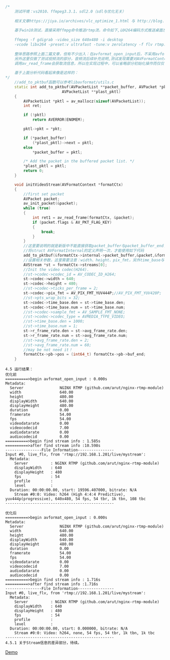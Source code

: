 
```cpp
/*
	测试环境：vs2010、ffmpeg3.3.1、sdl2.0（sdl与优化无关）
	
	相关文章https://jiya.io/archives/vlc_optimize_1.html 与 http://blog.csdn.net/leo2007608/article/details/53421528
	
	基于win10测试，直接采用ffmpg命令推送rtmp流，命令如下,以H264编码方式推送桌面左上角640x480区域至rtmp服务器:
	
	ffmpeg -f gdigrab -video_size 640x480 -i desktop 
	-vcode libx264 -preset:v ultrafast -tune:v zerolatency -f flv rtmp://192.168.1.201/live/mystream
	
	整体思路参照上面二篇文章，但有不少出入：在avformat_open_input后，不采用avformat_find_stream_info，而采用自定义函数初始化流信息,
	另外这里仅做了测试视频流的部分，音频流后续补充说明,测试发现需要对AVFormatContext对象中的packetBuffer进行赋值操作，否则无法播放视频，而
	调用av_read_frame会获取流信息，所以在实现过程中，可以省略部分初始化操作而仅仅关注与部分参数的设定。
	
	基于上面分析代码看起来像是这样的：
*/
	//add_to_pktbuf函数可以参考libavformat/utils.c
	static int add_to_pktbuf(AVPacketList **packet_buffer, AVPacket *pkt,
                         AVPacketList **plast_pktl)
	{
		AVPacketList *pktl = av_mallocz(sizeof(AVPacketList));
		int ret;

		if (!pktl)
			return AVERROR(ENOMEM);

		pktl->pkt = *pkt;

		if (*packet_buffer)
			(*plast_pktl)->next = pktl;
		else
			*packet_buffer = pktl;

		/* Add the packet in the buffered packet list. */
		*plast_pktl = pktl;
		return 0;
	}

	void initVideoStream(AVFormatContext *formatCtx)
	{
		//first set packet
		AVPacket packet;
		av_init_packet(&packet);
		while (true)
		{
			int ret1 = av_read_frame(formatCtx, &packet);
			if (packet.flags & AV_PKT_FLAG_KEY)
			{
				break;
			}
		}
		//这里要说明的就是新版中不能直接获取packet_buffer与packet_buffer_end了，需要找到ffmpeg源码中的libavformat/internal.h文件，
		//将struct AVFormatInternal的定义声明一次，才能使用如下代码
		add_to_pktbuf(&formatCtx->internal->packet_buffer,&packet,&formatCtx->internal->packet_buffer_end);
		//设置相关参数，这里需要注意：width、height、pix_fmt，另外time_base与r_frame_rate参数st与avg_frame_rate设定，当然也可以手动指定。
		AVStream *st = formatCtx->streams[0];
		//Init the video codec(H264).
		//st->codec->codec_id = AV_CODEC_ID_H264;
		st->codec->width = 640;
		st->codec->height = 480;
		//st->codec->ticks_per_frame = 2;
		st->codec->pix_fmt = AV_PIX_FMT_YUV444P;//AV_PIX_FMT_YUV420P;
		//st->pts_wrap_bits = 32;
		st->codec->time_base.den = st->time_base.den;
		st->codec->time_base.num = st->time_base.num;
		//st->codec->sample_fmt = AV_SAMPLE_FMT_NONE;
		//st->codec->codec_type = AVMEDIA_TYPE_VIDEO;
		//st->time_base.den = 1000;
		//st->time_base.num = 1;
		st->r_frame_rate.den = st->avg_frame_rate.den;
		st->r_frame_rate.num = st->avg_frame_rate.num;
		//st->avg_frame_rate.den = 2;
		//st->avg_frame_rate.num = 60;
		//may be not need it！
		formatCtx->pb->pos = (int64_t) formatCtx->pb->buf_end;
	}
```
	4.5 运行结果：
	优化前
	==========>begin avformat_open_input : 0.000s
	Metadata:
	  Server                NGINX RTMP (github.com/arut/nginx-rtmp-module)
	  width                 640.00
	  height                480.00
	  displayWidth          640.00
	  displayHeight         480.00
	  duration              0.00
	  framerate             54.00
	  fps                   54.00
	  videodatarate         0.00
	  videocodecid          7.00
	  audiodatarate         0.00
	  audiocodecid          0.00
	==========>begin find stream info : 1.585s
	==========>after find stream info :10.598s
	----------------File Information----------------
	Input #0, live_flv, from 'rtmp://192.168.1.201/live/mystream':
	  Metadata:
		Server          : NGINX RTMP (github.com/arut/nginx-rtmp-module)
		displayWidth    : 640
		displayHeight   : 480
		fps             : 54
		profile         :
		level           :
	  Duration: 00:00:00.00, start: 19596.407000, bitrate: N/A
		Stream #0:0: Video: h264 (High 4:4:4 Predictive), yuv444p(progressive), 640x480, 54 fps, 54 tbr, 1k tbn, 108 tbc
	------------------------------------------------

	优化后
	==========>begin avformat_open_input : 0.000s
	Metadata:
	  Server                NGINX RTMP (github.com/arut/nginx-rtmp-module)
	  width                 640.00
	  height                480.00
	  displayWidth          640.00
	  displayHeight         480.00
	  duration              0.00
	  framerate             54.00
	  fps                   54.00
	  videodatarate         0.00
	  videocodecid          7.00
	  audiodatarate         0.00
	  audiocodecid          0.00
	==========>begin find stream info : 1.716s
	==========>after find stream info :1.716s
	----------------File Information----------------
	Input #0, live_flv, from 'rtmp://192.168.1.201/live/mystream':
	  Metadata:
		Server          : NGINX RTMP (github.com/arut/nginx-rtmp-module)
		displayWidth    : 640
		displayHeight   : 480
		fps             : 54
		profile         :
		level           :
	  Duration: 00:00:00.00, start: 0.000000, bitrate: N/A
		Stream #0:0: Video: h264, none, 54 fps, 54 tbr, 1k tbn, 1k tbc
	------------------------------------------------
	4.5.1 关于Stream信息的差异部分，待续。
	

[Demo](https://github.com/sxhebing/read/blob/master/ffmpeg/zDemo1.md)
